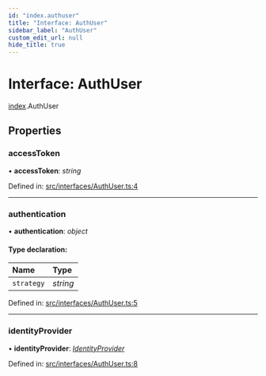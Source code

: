 ```yaml
---
id: "index.authuser"
title: "Interface: AuthUser"
sidebar_label: "AuthUser"
custom_edit_url: null
hide_title: true
---
```


# Interface: AuthUser

[index](../modules/index.md).AuthUser

## Properties

### accessToken

• **accessToken**: *string*

Defined in: [src/interfaces/AuthUser.ts:4](https://github.com/xr3ngine/xr3ngine/blob/716a06460/packages/common/src/interfaces/AuthUser.ts#L4)

___

### authentication

• **authentication**: *object*

#### Type declaration:

Name | Type |
:------ | :------ |
`strategy` | *string* |

Defined in: [src/interfaces/AuthUser.ts:5](https://github.com/xr3ngine/xr3ngine/blob/716a06460/packages/common/src/interfaces/AuthUser.ts#L5)

___

### identityProvider

• **identityProvider**: [*IdentityProvider*](src_interfaces_identityprovider.identityprovider.md)

Defined in: [src/interfaces/AuthUser.ts:8](https://github.com/xr3ngine/xr3ngine/blob/716a06460/packages/common/src/interfaces/AuthUser.ts#L8)
